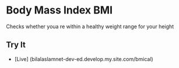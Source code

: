 # Body Mass Index BMI

Checks whether youa re within a healthy weight range for your height 

## Try It

- [Live] (bilalaslamnet-dev-ed.develop.my.site.com/bmical)

